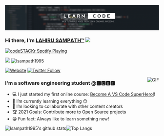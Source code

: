 <img align="center" src="https://github.com/lsampath1995/lsampath1995/blob/main/coding.png">

### Hi there, I'm [LΔHIRU SΔMPΔTH™][website] <img src="https://media.giphy.com/media/hvRJCLFzcasrR4ia7z/giphy.gif" width="25px">

[<img src="https://now-playing-codestackr.vercel.app/api/spotify-playing" alt="codeSTACKr Spotify Playing" width="350" />](https://open.spotify.com/user/swyqyimdc12jajde4vpwd2x1b)

![](https://visitor-badge.glitch.me/badge?page_id=lsampath1995.lsampath1995)   <img src="https://komarev.com/ghpvc/?username=lsampath1995" alt="lsampath1995" /> </p>
[![Website](https://img.shields.io/website?label=CODING-WAR&style=for-the-badge&url=https%3A%2F%2FCODING-WAR)](https://github.com/CODING-WAR)
[![Twitter Follow](https://img.shields.io/twitter/follow/lsampath1_?color=1DA1F2&logo=twitter&style=for-the-badge)](https://twitter.com/intent/follow?original_referer=https%3A%2F%2Fgithub.com%2FcodeSTACKr&screen_name=lsampath1_)


<img align="right" alt="GIF" src="https://media.giphy.com/media/XZNptsVkO9f8B1ySYJ/giphy.gif" />

### I'm a software engineering student @🅸🅲🅱🆃

- 💻 I just started my first online course: [Become A VS Code SuperHero!][course]!
- 📝 I’m currently learning everything 😏
- 👤 I’m looking to collaborate with other content creators
- 🏆 2021 Goals: Contribute more to Open Source projects
- 😁 Fun fact: Always like to learn something new!

![lsampath1995's github stats](https://github-readme-stats.vercel.app/api?username=lsampath1995&show_icons=true&hide_border=true)![Top Langs](https://github-readme-stats.vercel.app/api/top-langs/?username=lsampath1995&layout=compact)

[website]: https://github.com/lsampath1995
[course]: http://vsCodeHero.com
